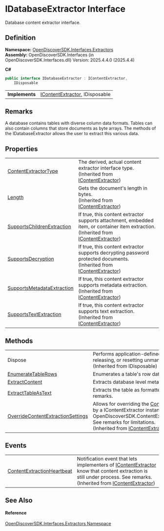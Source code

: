 # IDatabaseExtractor Interface


Database content extractor interface.



## Definition
**Namespace:** <a href="66cb506c-7b83-62d0-4a83-d345a647f76a">OpenDiscoverSDK.Interfaces.Extractors</a>  
**Assembly:** OpenDiscoverSDK.Interfaces (in OpenDiscoverSDK.Interfaces.dll) Version: 2025.4.4.0 (2025.4.4)

**C#**
``` C#
public interface IDatabaseExtractor : IContentExtractor, 
	IDisposable
```

<table><tr><td><strong>Implements</strong></td><td><a href="94fa03c2-ad71-ecdc-48b0-48fb7ff40e45">IContentExtractor</a>, IDisposable</td></tr>
</table>



## Remarks
A database contains tables with diverse column data formats. Tables can also contain columns that store documents as byte arrays. The methods of the IDatabaseExtractor allows the user to extract this various data.

## Properties
<table>
<tr>
<td><a href="7e5a4e4e-e9b6-73cc-6a6a-55a3c97ed0f7">ContentExtractorType</a></td>
<td>The derived, actual content extractor interface type.<br />(Inherited from <a href="94fa03c2-ad71-ecdc-48b0-48fb7ff40e45">IContentExtractor</a>)</td></tr>
<tr>
<td><a href="ffa7eb8f-f7d8-bab5-57d5-63a3a93ff661">Length</a></td>
<td>Gets the document's length in bytes.<br />(Inherited from <a href="94fa03c2-ad71-ecdc-48b0-48fb7ff40e45">IContentExtractor</a>)</td></tr>
<tr>
<td><a href="64185674-96db-95a5-4531-f7a355b6251b">SupportsChildrenExtraction</a></td>
<td>If true, this content extractor supports attachment, embedded item, or container item extraction.<br />(Inherited from <a href="94fa03c2-ad71-ecdc-48b0-48fb7ff40e45">IContentExtractor</a>)</td></tr>
<tr>
<td><a href="2e0a7ef6-472c-13b5-1f7b-d74d88c2575c">SupportsDecryption</a></td>
<td>If true, this content extractor supports decrypting password protected documents.<br />(Inherited from <a href="94fa03c2-ad71-ecdc-48b0-48fb7ff40e45">IContentExtractor</a>)</td></tr>
<tr>
<td><a href="acceb8ba-eb46-13ad-a520-e1058ed447bb">SupportsMetadataExtraction</a></td>
<td>If true, this content extractor supports metadata extraction.<br />(Inherited from <a href="94fa03c2-ad71-ecdc-48b0-48fb7ff40e45">IContentExtractor</a>)</td></tr>
<tr>
<td><a href="080f604d-af95-717e-61e3-5b7e3848e1f8">SupportsTextExtraction</a></td>
<td>If true, this content extractor supports text extraction.<br />(Inherited from <a href="94fa03c2-ad71-ecdc-48b0-48fb7ff40e45">IContentExtractor</a>)</td></tr>
</table>

## Methods
<table>
<tr>
<td>Dispose</td>
<td>Performs application-defined tasks associated with freeing, releasing, or resetting unmanaged resources.<br />(Inherited from IDisposable)</td></tr>
<tr>
<td><a href="79a4da65-2697-6f30-3624-0948a53c70fd">EnumerateTableRows</a></td>
<td>Enumerates a table's row data one row at a time.</td></tr>
<tr>
<td><a href="e4bf08e2-1db8-b05c-2826-e467177d7e56">ExtractContent</a></td>
<td>Extracts database level metadata and table information.</td></tr>
<tr>
<td><a href="761cfc17-40d8-ca93-2003-6c667b48e87d">ExtractTableAsText</a></td>
<td>Extracts the table as formatted text to the supplied stream. See remarks.</td></tr>
<tr>
<td><a href="522af67b-0b37-29ef-5d38-dfe28c21a81f">OverrideContentExtractionSettings</a></td>
<td>Allows for overriding the <a href="b65f5ca9-d476-8b01-b6d2-c47f988ba0a2">ContentExtractionSettings</a> object used by a IContentExtractor instance that was returned by a call to OpenDiscoverSDK.ContentExtractorFactory.GetContentExtractor. See remarks for limitations.<br />(Inherited from <a href="94fa03c2-ad71-ecdc-48b0-48fb7ff40e45">IContentExtractor</a>)</td></tr>
</table>

## Events
<table>
<tr>
<td><a href="031e2f5b-ab8b-b20d-4921-32a9cfb48cfc">ContentExtractionHeartbeat</a></td>
<td>Notification event that lets implementers of <a href="94fa03c2-ad71-ecdc-48b0-48fb7ff40e45">IContentExtractor</a> know that content extraction is still under process. See remarks.<br />(Inherited from <a href="94fa03c2-ad71-ecdc-48b0-48fb7ff40e45">IContentExtractor</a>)</td></tr>
</table>

## See Also


#### Reference
<a href="66cb506c-7b83-62d0-4a83-d345a647f76a">OpenDiscoverSDK.Interfaces.Extractors Namespace</a>  
